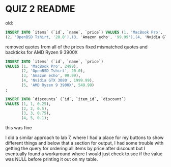 # QUIZ 2 README

old:
```sql
INSERT INTO `items` (`id`, `name`, `price`) VALUES (1, 'MacBook Pro', '2499'), 
(2, 'OpenBSD Tshirt, '20.0'),(3, 'Amazon echo', '99.99'),(4, 'Nvidia GTX 3080', '1999.99'),(5, 'AMD Ryzen 9 3900X’, '549.99');
```
removed quotes from all of the prices
fixed mismatched quotes and backticks for AMD Ryzen 9 3900X
```sql
INSERT INTO `items` (`id`, `name`, `price`)
VALUES (1, 'MacBook Pro', 2499),
       (2, 'OpenBSD Tshirt', 20.0),
       (3, 'Amazon echo', 99.99),
       (4, 'Nvidia GTX 3080', 1999.99),
       (5, 'AMD Ryzen 9 3900X', 549.99)
;
```

```sql
INSERT INTO `discounts` (`id`, `item_id`, `discount`)
VALUES (1, 1, 0.25),
       (2, 2, 0.5),
       (3, 3, 0.75),
       (4, 5, 0.1);
```
   this was fine

I did a similar approach to lab 7, where I had a place for my buttons to show different things and below that a section for output, I had some trouble with getting the query for ordering all items by price after discount but I eventually found a workaround where I would just check to see if the value was NULL before printing it out on my table.

